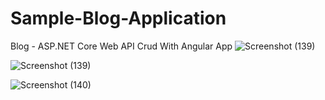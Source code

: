 
# Sample-Blog-Application
Blog - ASP.NET Core Web API Crud With Angular App 
![Screenshot (139)](https://github.com/SankhaYapa/Sample-Blog-Application/assets/88539220/9b81a684-f8de-4ce1-af73-29b5bb9c6e18)

![Screenshot (139)](https://github.com/SankhaYapa/Sample-Blog-Application/assets/88539220/ba2486b7-2421-471b-b210-2aa9786f3bc3)

![Screenshot (140)](https://github.com/SankhaYapa/Sample-Blog-Application/assets/88539220/1d574ce0-48db-4150-88fb-fc21b70f1792)
